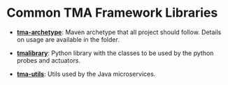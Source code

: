 # Common TMA Framework Libraries

* [**tma-archetype**](tma-archetype): Maven archetype that all project should follow. Details on usage are available in the folder.

* [**tmalibrary**](tmalibrary): Python library with the classes to be used by the python probes and actuators.

* [**tma-utils**](tma-utils): Utils used by the Java microservices.
